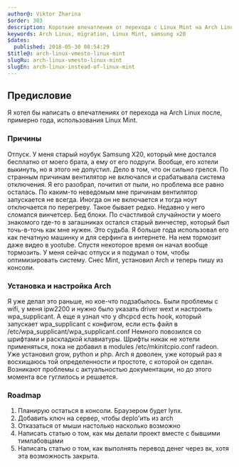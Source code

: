 ```yaml
---
author@: Viktor Zharina
$order: 303
description: Короткие впечатления от перехода с Linux Mint на Arch Linux
keywords: Arch Linux, migration, Linux Mint, samsung x20
$dates:
  published: 2018-05-30 08:54:29
$title@: arch-linux-vmesto-linux-mint
slugRu: arch-linux-vmesto-linux-mint
slugEn: arch-linux-instead-of-linux-mint
---
```

## Предисловие
Я хотел бы написать о впечатлениях от перехода на Arch Linux после, примерно года, использования Linux Mint.

### Причины 
Отпуск.
У меня старый ноубук Samsung X20, который мне достался бесплатно от моего брата, а ему от его подруги. Вообще, его хотели выкинуть, но я этого не допустил. Дело в том, что он сильно грелся. По
странным причинам вентилятор не включался и срабатывала система отключения. Я его разобрал, почитил от пыли, но проблема все равно осталась. По каким-то неведомым мне причинам
вентилятор запускается не всегда. Иногда он не включается и тогда ноут отключается по перегреву. Такое бывает редко. Недавно у него сломался винчетсер. Бед блоки. По счастливой
случайности у моего знакомого где-то в загашниках остался старый винчестер, который был точь-в-точь как мне нужен. Это судьба. Я больше года использовал его как печатную машинку 
и для серфинга в интернете. На нем тормозит даже видео в yootube. Спустя некоторое время он начал вообще тормозить. У меня сейчас отпуск и я подумал о том, чтобы оптимизировать 
систему. Снес Mint, установил Arch и теперь пишу из консоли.

### Установка и настройка Arch
Я уже делал это раньше, но кое-что подзабылось. Были проблемы с wifi, у меня ipw2200 и нужно было указать driver wext и настроить wpa_supplicant. А еще я узнал что у dhcpcd есть
hook, который запускает wpa_supplicant с конфигом, если есть файл в /etc/wpa_supplicant/wpa_supplicant.conf
Немного повозился со шрифтами и раскладкой клавиатуры. Шрифты никак не хотели применяться, пока не добавил в modules /etc/mkinitcpio.conf radeon. Уже установил grow, python и php.
Arch я доволен, уже который раз я восхищаюсь той определенности и простоте, с которой он сделан. Возникают проблемы с актуальностью документации, но до этого момента 
все гуглилось и решается.

### Roadmap
1. Планирую остаться в консоли. Браузером будет lynx. 
2. Добавить ключ на сервер, чтобы deplo'ить из arch
3. Отказаться от мыши настолько насколько возможно
4. Написать статью о том, как мы делали проект вместе с бывшими тимлабовцами
5. Написать статью о том, как выполнять перевод денег через вк, хотя эта возможность закрыта.